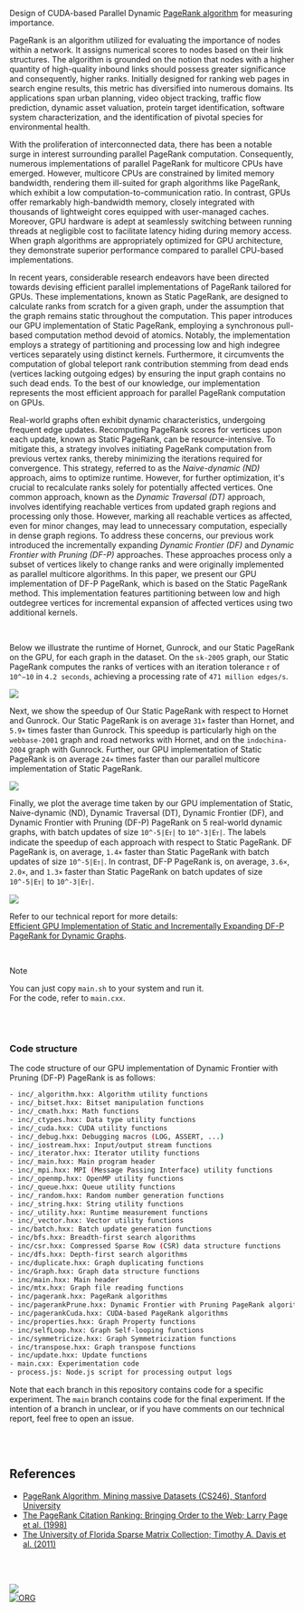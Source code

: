 Design of CUDA-based Parallel Dynamic [PageRank algorithm] for measuring importance.

PageRank is an algorithm utilized for evaluating the importance of nodes within a network. It assigns numerical scores to nodes based on their link structures. The algorithm is grounded on the notion that nodes with a higher quantity of high-quality inbound links should possess greater significance and consequently, higher ranks. Initially designed for ranking web pages in search engine results, this metric has diversified into numerous domains. Its applications span urban planning, video object tracking, traffic flow prediction, dynamic asset valuation, protein target identification, software system characterization, and the identification of pivotal species for environmental health.

With the proliferation of interconnected data, there has been a notable surge in interest surrounding parallel PageRank computation. Consequently, numerous implementations of parallel PageRank for multicore CPUs have emerged. However, multicore CPUs are constrained by limited memory bandwidth, rendering them ill-suited for graph algorithms like PageRank, which exhibit a low computation-to-communication ratio. In contrast, GPUs offer remarkably high-bandwidth memory, closely integrated with thousands of lightweight cores equipped with user-managed caches. Moreover, GPU hardware is adept at seamlessly switching between running threads at negligible cost to facilitate latency hiding during memory access. When graph algorithms are appropriately optimized for GPU architecture, they demonstrate superior performance compared to parallel CPU-based implementations.

In recent years, considerable research endeavors have been directed towards devising efficient parallel implementations of PageRank tailored for GPUs. These implementations, known as Static PageRank, are designed to calculate ranks from scratch for a given graph, under the assumption that the graph remains static throughout the computation. This paper introduces our GPU implementation of Static PageRank, employing a synchronous pull-based computation method devoid of atomics. Notably, the implementation employs a strategy of partitioning and processing low and high indegree vertices separately using distinct kernels. Furthermore, it circumvents the computation of global teleport rank contribution stemming from dead ends (vertices lacking outgoing edges) by ensuring the input graph contains no such dead ends. To the best of our knowledge, our implementation represents the most efficient approach for parallel PageRank computation on GPUs.

Real-world graphs often exhibit dynamic characteristics, undergoing frequent edge updates. Recomputing PageRank scores for vertices upon each update, known as Static PageRank, can be resource-intensive. To mitigate this, a strategy involves initiating PageRank computation from previous vertex ranks, thereby minimizing the iterations required for convergence. This strategy, referred to as the *Naive-dynamic (ND)* approach, aims to optimize runtime. However, for further optimization, it's crucial to recalculate ranks solely for potentially affected vertices. One common approach, known as the *Dynamic Traversal (DT)* approach, involves identifying reachable vertices from updated graph regions and processing only those. However, marking all reachable vertices as affected, even for minor changes, may lead to unnecessary computation, especially in dense graph regions. To address these concerns, our previous work introduced the incrementally expanding *Dynamic Frontier (DF)* and *Dynamic Frontier with Pruning (DF-P)* approaches. These approaches process only a subset of vertices likely to change ranks and were originally implemented as parallel multicore algorithms. In this paper, we present our GPU implementation of DF-P PageRank, which is based on the Static PageRank method. This implementation features partitioning between low and high outdegree vertices for incremental expansion of affected vertices using two additional kernels.

<br>

Below we illustrate the runtime of Hornet, Gunrock, and our Static PageRank on the GPU, for each graph in the dataset. On the `sk-2005` graph, our Static PageRank computes the ranks of vertices with an iteration tolerance `𝜏` of `10^−10` in `4.2 seconds`, achieving a processing rate of `471 million edges/s`.

[![](https://i.imgur.com/1yDypa3.png)][sheets-o1]

Next, we show the speedup of Our Static PageRank with respect to Hornet and Gunrock. Our Static PageRank is on average `31×` faster than Hornet, and `5.9×` times faster than Gunrock. This speedup is particularly high on the `webbase-2001` graph and road networks with Hornet, and on the `indochina-2004` graph with Gunrock. Further, our GPU implementation of Static PageRank is on average `24×` times faster than our parallel multicore implementation of Static PageRank.

[![](https://i.imgur.com/mhLfKiM.png)][sheets-o1]

Finally, we plot the average time taken by our GPU implementation of Static, Naive-dynamic (ND), Dynamic Traversal (DT), Dynamic Frontier (DF), and Dynamic Frontier with Pruning (DF-P) PageRank on 5 real-world dynamic graphs, with batch updates of size `10^-5|Eᴛ|` to `10^-3|Eᴛ|`. The labels indicate the speedup of each approach with respect to Static PageRank. DF PageRank is, on average, `1.4×` faster than Static PageRank with batch updates of size `10^-5|Eᴛ|`. In contrast, DF-P PageRank is, on average, `3.6×`, `2.0×`, and `1.3×` faster than Static PageRank on batch updates of size `10^-5|Eᴛ|` to `10^-3|Eᴛ|`.

[![](https://i.imgur.com/HlZTmCZ.png)][sheets-o2]

Refer to our technical report for more details: \
[Efficient GPU Implementation of Static and Incrementally Expanding DF-P PageRank for Dynamic Graphs][report].

<br>

> [!NOTE]
> You can just copy `main.sh` to your system and run it. \
> For the code, refer to `main.cxx`.

[PageRank algorithm]: https://www.cis.upenn.edu/~mkearns/teaching/NetworkedLife/pagerank.pdf
[Prof. Kishore Kothapalli]: https://faculty.iiit.ac.in/~kkishore/
[Prof. Sathya Peri]: https://people.iith.ac.in/sathya_p/
[Prof. Hemalatha Eedi]: https://jntuhceh.ac.in/faculty_details/5/dept/369
[SuiteSparse Matrix Collection]: https://sparse.tamu.edu
[sheets-o1]: https://docs.google.com/spreadsheets/d/1bcjDJ0KNU_2kmIdLuF_eJOZfMxY75K1uUoDhXkt-mAw/edit?usp=sharing
[sheets-o2]: https://docs.google.com/spreadsheets/d/12VGIq2Q8XJH40jlIFaFi6gCA1B2dnslqzwHDQTRCiWc/edit?usp=sharing
[report]: https://arxiv.org/abs/2404.08299

<br>
<br>


### Code structure

The code structure of our GPU implementation of Dynamic Frontier with Pruning (DF-P) PageRank is as follows:

```bash
- inc/_algorithm.hxx: Algorithm utility functions
- inc/_bitset.hxx: Bitset manipulation functions
- inc/_cmath.hxx: Math functions
- inc/_ctypes.hxx: Data type utility functions
- inc/_cuda.hxx: CUDA utility functions
- inc/_debug.hxx: Debugging macros (LOG, ASSERT, ...)
- inc/_iostream.hxx: Input/output stream functions
- inc/_iterator.hxx: Iterator utility functions
- inc/_main.hxx: Main program header
- inc/_mpi.hxx: MPI (Message Passing Interface) utility functions
- inc/_openmp.hxx: OpenMP utility functions
- inc/_queue.hxx: Queue utility functions
- inc/_random.hxx: Random number generation functions
- inc/_string.hxx: String utility functions
- inc/_utility.hxx: Runtime measurement functions
- inc/_vector.hxx: Vector utility functions
- inc/batch.hxx: Batch update generation functions
- inc/bfs.hxx: Breadth-first search algorithms
- inc/csr.hxx: Compressed Sparse Row (CSR) data structure functions
- inc/dfs.hxx: Depth-first search algorithms
- inc/duplicate.hxx: Graph duplicating functions
- inc/Graph.hxx: Graph data structure functions
- inc/main.hxx: Main header
- inc/mtx.hxx: Graph file reading functions
- inc/pagerank.hxx: PageRank algorithms
- inc/pagerankPrune.hxx: Dynamic Frontier with Pruning PageRank algorithms
- inc/pagerankCuda.hxx: CUDA-based PageRank algorithms
- inc/properties.hxx: Graph Property functions
- inc/selfLoop.hxx: Graph Self-looping functions
- inc/symmetricize.hxx: Graph Symmetricization functions
- inc/transpose.hxx: Graph transpose functions
- inc/update.hxx: Update functions
- main.cxx: Experimentation code
- process.js: Node.js script for processing output logs
```

Note that each branch in this repository contains code for a specific experiment. The `main` branch contains code for the final experiment. If the intention of a branch in unclear, or if you have comments on our technical report, feel free to open an issue.

<br>
<br>


## References

- [PageRank Algorithm, Mining massive Datasets (CS246), Stanford University](https://www.youtube.com/watch?v=ke9g8hB0MEo)
- [The PageRank Citation Ranking: Bringing Order to the Web; Larry Page et al. (1998)](https://citeseerx.ist.psu.edu/viewdoc/summary?doi=10.1.1.38.5427)
- [The University of Florida Sparse Matrix Collection; Timothy A. Davis et al. (2011)](https://doi.org/10.1145/2049662.2049663)

<br>
<br>


[![](https://i.imgur.com/3abceEx.png)](https://www.youtube.com/watch?v=yqO7wVBTuLw&pp)<br>
[![ORG](https://img.shields.io/badge/org-puzzlef-green?logo=Org)](https://puzzlef.github.io)
